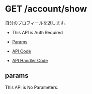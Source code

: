 # GET /account/show

自分のプロフィールを返します。

- This API is Auth Required

- [Params](#params)
- [API Code](/src/endpoints/account/show.js)
- [API Handler Code](/src/handlers/web/account/show.js)

## params

This API is No Parameters.